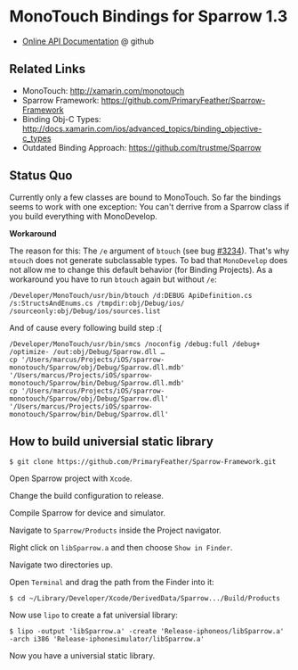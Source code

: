 # MonoTouch Bindings for Sparrow 1.3

 - [Online API Documentation](https://github.com/goosefx/sparrow-monotouch/blob/master/Sparrow/doc/index.md) @ github

## Related Links

 - MonoTouch: <http://xamarin.com/monotouch>
 - Sparrow Framework: <https://github.com/PrimaryFeather/Sparrow-Framework>
 - Binding Obj-C Types: <http://docs.xamarin.com/ios/advanced_topics/binding_objective-c_types>
 - Outdated Binding Approach: <https://github.com/trustme/Sparrow>

## Status Quo

Currently only a few classes are bound to MonoTouch. So far the bindings seems to work with one exception: You can't derrive from a Sparrow class if you build everything with MonoDevelop.

**Workaround**

The reason for this: The `/e` argument of `btouch` (see bug [#3234](https://bugzilla.xamarin.com/show_bug.cgi?id=3234)). That's why `mtouch` does not generate subclassable types. To bad that `MonoDevelop` does not allow me to change this default behavior (for Binding Projects). As a workaround you have to run `btouch` again but without `/e`:

	/Developer/MonoTouch/usr/bin/btouch /d:DEBUG ApiDefinition.cs /s:StructsAndEnums.cs /tmpdir:obj/Debug/ios/ /sourceonly:obj/Debug/ios/sources.list	
And of cause every following build step :( 
	
	/Developer/MonoTouch/usr/bin/smcs /noconfig /debug:full /debug+ /optimize- /out:obj/Debug/Sparrow.dll …
	cp '/Users/marcus/Projects/iOS/sparrow-monotouch/Sparrow/obj/Debug/Sparrow.dll.mdb' '/Users/marcus/Projects/iOS/sparrow-monotouch/Sparrow/bin/Debug/Sparrow.dll.mdb'
	cp '/Users/marcus/Projects/iOS/sparrow-monotouch/Sparrow/obj/Debug/Sparrow.dll' '/Users/marcus/Projects/iOS/sparrow-monotouch/Sparrow/bin/Debug/Sparrow.dll'

## How to build universial static library

	$ git clone https://github.com/PrimaryFeather/Sparrow-Framework.git

Open Sparrow project with `Xcode`.

Change the build configuration to release.

Compile Sparrow for device and simulator.

Navigate to `Sparrow/Products` inside the Project navigator.

Right click on `libSparrow.a` and then choose `Show in Finder`.

Navigate two directories up.
 
Open `Terminal` and drag the path from the Finder into it:
 
 	$ cd ~/Library/Developer/Xcode/DerivedData/Sparrow.../Build/Products

Now use `lipo` to create a fat universial library:

	$ lipo -output 'libSparrow.a' -create 'Release-iphoneos/libSparrow.a' -arch i386 'Release-iphonesimulator/libSparrow.a'

Now you have a universial static library.

